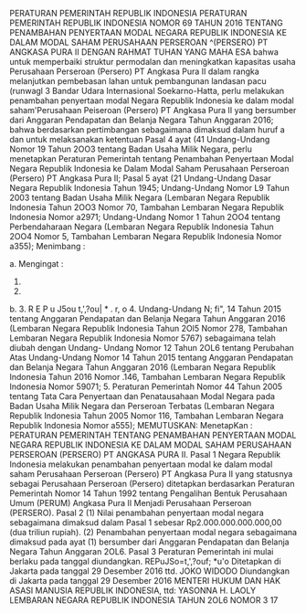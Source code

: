  PERATURAN PEMERINTAH REPUBLIK INDONESIA PERATURAN PEMERINTAH REPUBLIK INDONESIA NOMOR 69 TAHUN 2016 TENTANG PENAMBAHAN PENYERTAAN MODAL NEGARA REPUBLIK INDONESIA KE DALAM MODAL SAHAM PERUSAHAAN PERSEROAN ^(PERSERO) PT ANGKASA PURA II
DENGAN RAHMAT TUHAN YANG MAHA ESA bahwa untuk memperbaiki struktur permodalan dan meningkatkan kapasitas usaha Perusahaan Perseroan (Persero) PT Angkasa Pura II dalam rangka melanjutkan pembebasan lahan untuk pembangunan landasan pacu (runwagl 3 Bandar Udara Internasional Soekarno-Hatta, perlu melakukan penambahan penyertaan modal Negara Republik Indonesia ke dalam modal saham'Perusahaan Peiseroan (Persero) PT Angkasa Pura II yang bersumber dari Anggaran Pendapatan dan Belanja Negara Tahun Anggaran 2016; bahwa berdasarkan pertimbangan sebagaimana dimaksud dalam huruf a dan untuk melaksanakan ketentuan Pasal 4 ayat (41 Undang-Undang Nomor 19 Tahun 2OO3 tentang Badan Usaha Milik Negara, perlu menetapkan Peraturan Pemerintah tentang Penambahan Penyertaan Modal Negara Republik Indonesia ke Dalam Modal Saham Perusahaan Perseroan (Persero) PT Angkasa Pura II; Pasal 5 ayat (21 Undang-Undang Dasar Negara Republik Indonesia Tahun 1945; Undang-Undang Nomor L9 Tahun 2003 tentang Badan Usaha Milik Negara (Lembaran Negara Republik Indonesia Tahun 2OO3 Nomor 70, Tambahan Lembaran Negara Republik Indonesia Nomor a2971; Undang-Undang Nomor 1 Tahun 2OO4 tentang Perbendaharaan Negara (Lembaran Negara Republik Indonesia Tahun 2OO4 Nomor 5, Tambahan Lembaran Negara Republik Indonesia Nomor a355);
Menimbang :

a.
Mengingat :

1.
2.
b.
3. R E P u J5ou t,',?ou| * . r, o 4. Undang-Undang N; fi", 14 Tahun 2015 tentang Anggaran Pendapatan dan Belanja Negara Tahun Anggaran 2016 (Lembaran Negara Republik Indonesia Tahun 2Ol5 Nomor 278, Tambahan Lembaran Negara Republik Indonesia Nomor 5767) sebagaimana telah diubah dengan Undang- Undang Nomor 12 Tahun 2OL6 tentang Perubahan Atas Undang-Undang Nomor 14 Tahun 2015 tentang Anggaran Pendapatan dan Belanja Negara Tahun Anggaran 2016 (Lembaran Negara Republik Indonesia Tahun 2016 Nomor .146, Tambahan Lembaran Negara Republik Indonesia Nomor 59071;
5. Peraturan Pemerintah Nomor 44 Tahun 2005 tentang Tata Cara Penyertaan dan Penatausahaan Modal Negara pada Badan Usaha Milik Negara dan Perseroan Terbatas (Lembaran Negara Republik Indonesia Tahun 2005 Nomor 116, Tambahan Lembaran Negara Republik Indonesia Nomor a555);
MEMUTUSKAN:
 MenetapKan : PERATURAN PEMERINTAH TENTANG PENAMBAHAN PENYERTAAN MODAL NEGARA REPUBLIK INDONESIA KE DALAM MODAL SAHAM PERUSAHAAN PERSEROAN (PERSERO) PT ANGKASA PURA II. Pasal 1 Negara Republik Indonesia melakukan penambahan penyertaan modal ke dalam modal saham Perusahaan Perseroan (Persero) PT Angkasa Pura II yang statusnya sebagai Perusahaan Perseroan (Persero) ditetapkan berdasarkan Peraturan Pemerintah Nomor 14 Tahun 1992 tentang Pengalihan Bentuk Perusahaan Umum (PERUM) Angkasa Pura II Menjadi Perusahaan Perseroan (PERSERO). Pasal 2 (1) Nilai penambahan penyertaan modal negara sebagaimana dimaksud dalam Pasal 1 sebesar Rp2.000.000.000.000,00 (dua triliun rupiah). (2) Penambahan penyertaan modal negara sebagaimana dimaksud pada ayat (1) bersumber dari Anggaran Pendapatan dan Belanja Negara Tahun Anggaran 2OL6. Pasal 3 Peraturan Pemerintah ini mulai berlaku pada tanggal diundangkan. REPuJSo=t,',?ouf; *u'o Ditetapkan di Jakarta pada tanggal 29 Desember 2016 ttd. JOKO WIDODO Diundangkan di Jakarta pada tanggal 29 Desember 2016 MENTERI HUKUM DAN HAK ASASI MANUSIA REPUBLIK INDONESIA, ttd: YASONNA H. LAOLY LEMBARAN NEGARA REPUBLIK INDONESIA TAHUN 2OL6 NOMOR 3 17